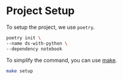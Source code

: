 # Project Setup

To setup the project, we use `poetry`.


```bash
poetry init \
--name ds-with-python \
--dependency notebook
```

To simplify the command, you can use [make](../Makefile).

```bash
make setup
```